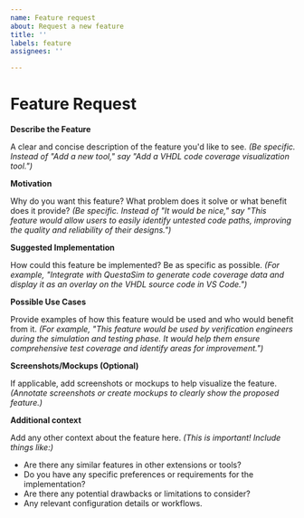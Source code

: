 ```yaml
---
name: Feature request
about: Request a new feature
title: ''
labels: feature
assignees: ''

---
```


# Feature Request

**Describe the Feature**

A clear and concise description of the feature you'd like to see. *(Be specific. Instead of "Add a new tool," say "Add a VHDL code coverage visualization tool.")*

**Motivation**

Why do you want this feature? What problem does it solve or what benefit does it provide? *(Be specific. Instead of "It would be nice," say "This feature would allow users to easily identify untested code paths, improving the quality and reliability of their designs.")*

**Suggested Implementation**

How could this feature be implemented? Be as specific as possible. *(For example, "Integrate with QuestaSim to generate code coverage data and display it as an overlay on the VHDL source code in VS Code.")*

**Possible Use Cases**

Provide examples of how this feature would be used and who would benefit from it. *(For example, "This feature would be used by verification engineers during the simulation and testing phase. It would help them ensure comprehensive test coverage and identify areas for improvement.")*

**Screenshots/Mockups (Optional)**

If applicable, add screenshots or mockups to help visualize the feature. *(Annotate screenshots or create mockups to clearly show the proposed feature.)*

**Additional context**

Add any other context about the feature here. *(This is important! Include things like:)*

* Are there any similar features in other extensions or tools?
* Do you have any specific preferences or requirements for the implementation?
* Are there any potential drawbacks or limitations to consider?
* Any relevant configuration details or workflows.
